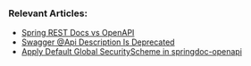 ### Relevant Articles:
- [Spring REST Docs vs OpenAPI](https://www.baeldung.com/spring-rest-docs-vs-openapi)
- [Swagger @Api Description Is Deprecated](https://www.baeldung.com/java-swagger-api-description-deprecated)
- [Apply Default Global SecurityScheme in springdoc-openapi](https://www.baeldung.com/spring-openapi-global-securityscheme)